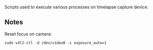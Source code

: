 Scirpts used to execute various processes on timelapse capture device.  

## Notes
Reset focus on camera:
```
sudo v4l2-ctl -d /dev/video0 -c exposure_auto=1
```
